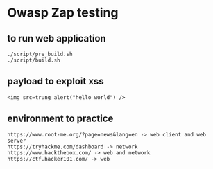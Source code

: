 # Owasp Zap testing

## to run web application
```
./script/pre_build.sh
./script/build.sh
```

## payload to exploit xss
```
<img src=trung alert("hello world") />
```

## environment to practice 
```
https://www.root-me.org/?page=news&lang=en -> web client and web server
https://tryhackme.com/dashboard -> network
https://www.hackthebox.com/ -> web and network
https://ctf.hacker101.com/ -> web
```
